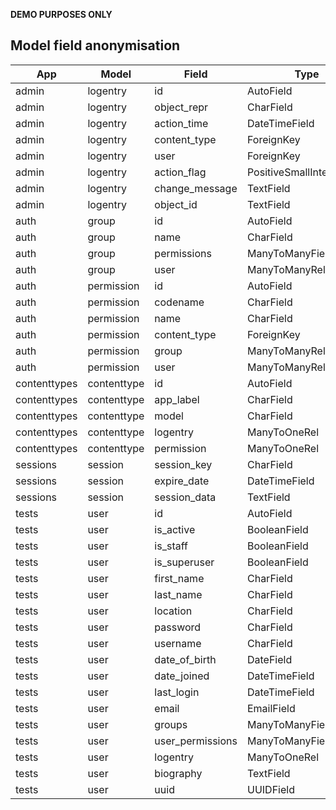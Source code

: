 **DEMO PURPOSES ONLY**
## Model field anonymisation
App | Model | Field | Type | Anonymise | Redact
--- | --- | ---   | ---  | --- | ---
admin | logentry | id | AutoField | - | -
admin | logentry | object_repr | CharField | - | -
admin | logentry | action_time | DateTimeField | - | -
admin | logentry | content_type | ForeignKey | - | -
admin | logentry | user | ForeignKey | - | -
admin | logentry | action_flag | PositiveSmallIntegerField | - | -
admin | logentry | change_message | TextField | - | -
admin | logentry | object_id | TextField | - | -
auth | group | id | AutoField | - | -
auth | group | name | CharField | - | -
auth | group | permissions | ManyToManyField | - | -
auth | group | user | ManyToManyRel | - | -
auth | permission | id | AutoField | - | -
auth | permission | codename | CharField | - | -
auth | permission | name | CharField | - | -
auth | permission | content_type | ForeignKey | - | -
auth | permission | group | ManyToManyRel | - | -
auth | permission | user | ManyToManyRel | - | -
contenttypes | contenttype | id | AutoField | - | -
contenttypes | contenttype | app_label | CharField | - | -
contenttypes | contenttype | model | CharField | - | -
contenttypes | contenttype | logentry | ManyToOneRel | - | -
contenttypes | contenttype | permission | ManyToOneRel | - | -
sessions | session | session_key | CharField | - | -
sessions | session | expire_date | DateTimeField | - | -
sessions | session | session_data | TextField | - | -
tests | user | id | AutoField | - | -
tests | user | is_active | BooleanField | - | -
tests | user | is_staff | BooleanField | - | -
tests | user | is_superuser | BooleanField | - | -
tests | user | first_name | CharField | True | CUSTOM
tests | user | last_name | CharField | - | AUTO
tests | user | location | CharField | - | AUTO
tests | user | password | CharField | - | AUTO
tests | user | username | CharField | - | -
tests | user | date_of_birth | DateField | - | -
tests | user | date_joined | DateTimeField | - | -
tests | user | last_login | DateTimeField | - | -
tests | user | email | EmailField | - | AUTO
tests | user | groups | ManyToManyField | - | -
tests | user | user_permissions | ManyToManyField | - | -
tests | user | logentry | ManyToOneRel | - | -
tests | user | biography | TextField | - | AUTO
tests | user | uuid | UUIDField | - | -
